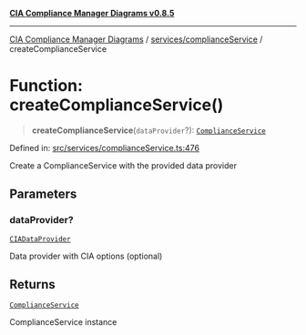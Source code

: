 [**CIA Compliance Manager Diagrams v0.8.5**](../../../README.md)

***

[CIA Compliance Manager Diagrams](../../../modules.md) / [services/complianceService](../README.md) / createComplianceService

# Function: createComplianceService()

> **createComplianceService**(`dataProvider`?): [`ComplianceService`](../classes/ComplianceService.md)

Defined in: [src/services/complianceService.ts:476](https://github.com/Hack23/cia-compliance-manager/blob/3ae0301247f765ba03c8c0fe645db4718bb8af76/src/services/complianceService.ts#L476)

Create a ComplianceService with the provided data provider

## Parameters

### dataProvider?

[`CIADataProvider`](../../../types/cia-services/interfaces/CIADataProvider.md)

Data provider with CIA options (optional)

## Returns

[`ComplianceService`](../classes/ComplianceService.md)

ComplianceService instance
